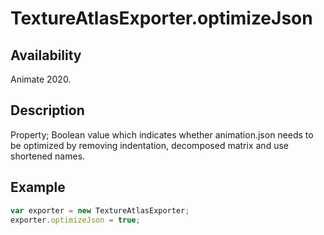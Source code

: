 # TextureAtlasExporter.optimizeJson

## Availability

Animate 2020.

## Description

Property; Boolean value which indicates whether animation.json needs to be optimized by removing indentation, decomposed matrix and use shortened names.

## Example

``` javascript
var exporter = new TextureAtlasExporter;
exporter.optimizeJson = true;
````
